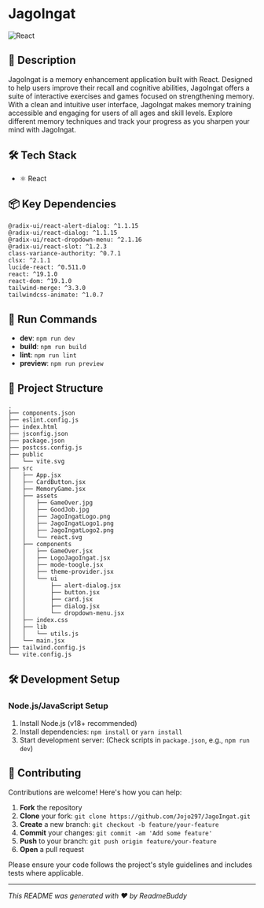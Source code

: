 # JagoIngat

![React](https://img.shields.io/badge/-React-blue?logo=react&logoColor=white)

## 📝 Description

JagoIngat is a memory enhancement application built with React. Designed to help users improve their recall and cognitive abilities, JagoIngat offers a suite of interactive exercises and games focused on strengthening memory. With a clean and intuitive user interface, JagoIngat makes memory training accessible and engaging for users of all ages and skill levels. Explore different memory techniques and track your progress as you sharpen your mind with JagoIngat.

## 🛠️ Tech Stack

- ⚛️ React


## 📦 Key Dependencies

```
@radix-ui/react-alert-dialog: ^1.1.15
@radix-ui/react-dialog: ^1.1.15
@radix-ui/react-dropdown-menu: ^2.1.16
@radix-ui/react-slot: ^1.2.3
class-variance-authority: ^0.7.1
clsx: ^2.1.1
lucide-react: ^0.511.0
react: ^19.1.0
react-dom: ^19.1.0
tailwind-merge: ^3.3.0
tailwindcss-animate: ^1.0.7
```

## 🚀 Run Commands

- **dev**: `npm run dev`
- **build**: `npm run build`
- **lint**: `npm run lint`
- **preview**: `npm run preview`


## 📁 Project Structure

```
.
├── components.json
├── eslint.config.js
├── index.html
├── jsconfig.json
├── package.json
├── postcss.config.js
├── public
│   └── vite.svg
├── src
│   ├── App.jsx
│   ├── CardButton.jsx
│   ├── MemoryGame.jsx
│   ├── assets
│   │   ├── GameOver.jpg
│   │   ├── GoodJob.jpg
│   │   ├── JagoIngatLogo.png
│   │   ├── JagoIngatLogo1.png
│   │   ├── JagoIngatLogo2.png
│   │   └── react.svg
│   ├── components
│   │   ├── GameOver.jsx
│   │   ├── LogoJagoIngat.jsx
│   │   ├── mode-toogle.jsx
│   │   ├── theme-provider.jsx
│   │   └── ui
│   │       ├── alert-dialog.jsx
│   │       ├── button.jsx
│   │       ├── card.jsx
│   │       ├── dialog.jsx
│   │       └── dropdown-menu.jsx
│   ├── index.css
│   ├── lib
│   │   └── utils.js
│   └── main.jsx
├── tailwind.config.js
└── vite.config.js
```

## 🛠️ Development Setup

### Node.js/JavaScript Setup
1. Install Node.js (v18+ recommended)
2. Install dependencies: `npm install` or `yarn install`
3. Start development server: (Check scripts in `package.json`, e.g., `npm run dev`)


## 👥 Contributing

Contributions are welcome! Here's how you can help:

1. **Fork** the repository
2. **Clone** your fork: `git clone https://github.com/Jojo297/JagoIngat.git`
3. **Create** a new branch: `git checkout -b feature/your-feature`
4. **Commit** your changes: `git commit -am 'Add some feature'`
5. **Push** to your branch: `git push origin feature/your-feature`
6. **Open** a pull request

Please ensure your code follows the project's style guidelines and includes tests where applicable.

---
*This README was generated with ❤️ by ReadmeBuddy*

